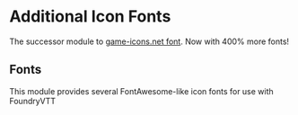 # Additional Icon Fonts

The successor module to [game-icons.net font](https://github.com/esheyw/game-icons-net-font). Now with 400% more fonts!

## Fonts

This module provides several FontAwesome-like icon fonts for use with FoundryVTT
